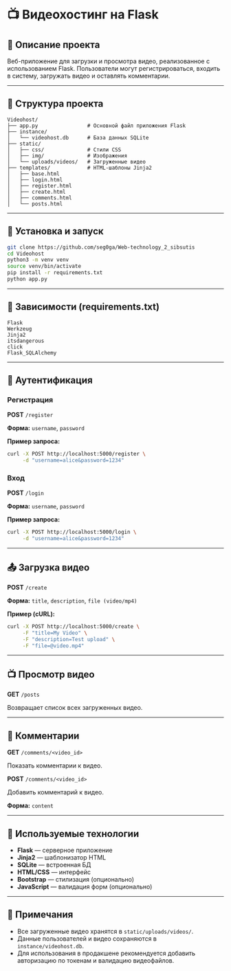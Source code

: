 # 📺 Видеохостинг на Flask

## 📌 Описание проекта

Веб-приложение для загрузки и просмотра видео, реализованное с использованием Flask. Пользователи могут регистрироваться, входить в систему, загружать видео и оставлять комментарии.

---

## 📁 Структура проекта

```
Videohost/
├── app.py                # Основной файл приложения Flask
├── instance/
│   └── videohost.db      # База данных SQLite
├── static/
│   ├── css/              # Стили CSS
│   ├── img/              # Изображения
│   └── uploads/videos/   # Загруженные видео
├── templates/            # HTML-шаблоны Jinja2
│   ├── base.html
│   ├── login.html
│   ├── register.html
│   ├── create.html
│   ├── comments.html
│   └── posts.html
```

---

## 🚀 Установка и запуск

```bash
git clone https://github.com/seg0ga/Web-technology_2_sibsutis
cd Videohost
python3 -m venv venv
source venv/bin/activate 
pip install -r requirements.txt
python app.py
```

---

## 🔧 Зависимости (requirements.txt)

```
Flask
Werkzeug
Jinja2
itsdangerous
click
Flask_SQLAlchemy
```

---

## 🔐 Аутентификация

### Регистрация

**POST** `/register`

**Форма:** `username`, `password`

**Пример запроса:**
```bash
curl -X POST http://localhost:5000/register \
     -d "username=alice&password=1234"
```

### Вход

**POST** `/login`

**Форма:** `username`, `password`

**Пример запроса:**
```bash
curl -X POST http://localhost:5000/login \
     -d "username=alice&password=1234"
```

---

## 📤 Загрузка видео

**POST** `/create`

**Форма:** `title`, `description`, `file (video/mp4)`

**Пример (cURL):**
```bash
curl -X POST http://localhost:5000/create \
     -F "title=My Video" \
     -F "description=Test upload" \
     -F "file=@video.mp4"
```

---

## 📺 Просмотр видео

**GET** `/posts`

Возвращает список всех загруженных видео.

---

## 💬 Комментарии

**GET** `/comments/<video_id>`

Показать комментарии к видео.

**POST** `/comments/<video_id>`

Добавить комментарий к видео.

**Форма:** `content`

---

## 🧠 Используемые технологии

- **Flask** — серверное приложение
- **Jinja2** — шаблонизатор HTML
- **SQLite** — встроенная БД
- **HTML/CSS** — интерфейс
- **Bootstrap** — стилизация (опционально)
- **JavaScript** — валидация форм (опционально)

---

## 📎 Примечания

- Все загруженные видео хранятся в `static/uploads/videos/`.
- Данные пользователей и видео сохраняются в `instance/videohost.db`.
- Для использования в продакшене рекомендуется добавить авторизацию по токенам и валидацию видеофайлов.
